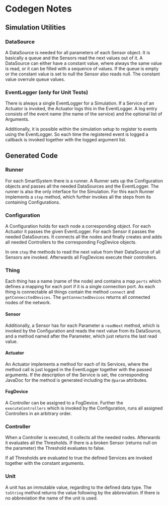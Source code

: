 # Codegen Notes

## Simulation Utilities

### DataSource
A DataSource is needed for all parameters of each Sensor object. It is basically a queue and the Sensors read the next values out of it. A DataSource can either have a constant value, where always the same value is read, or it can be filled with a sequence of values. If the queue is empty or the constant value is set to null the Sensor also reads null. The constant value overrule queue values.

### EventLogger (only for Unit Tests)
There is always a single EventLogger for a Simulation. If a Service of an Actuator is invoked, the Actuator logs this in the EventLogger. A log entry consists of the event name (the name of the service) and the optional list of Arguments.

Additionally, it is possible within the simulation setup to register to events using the EventLogger. So each time the registered event is logged a callback is invoked together with the logged argument list.

## Generated Code

### Runner
For each SmartSystem there is a runner. A Runner sets up the Configuration objects and passes all the needed DataSources and the EventLogger. The runner is also the only interface for the Simulation. For this each Runner implements a ``step`` method, which further invokes all the steps from its containing Configurations.

### Configuration
A Configuration holds for each node a corresponding object. For each Actuator it passes the given EventLogger. For each Sensor it passes the needed DataSources. It connects all the nodes and finally creates and adds all needed Controllers to the corresponding FogDevice objects.

In one ``step`` the methods to read the next value from their DataSource of all Sensors are invoked. Afterwards all FogDevices execute their controllers.

### Thing
Each thing has a name (name of the node) and contains a map ``ports`` which defines a mapping for each port if it is a single connection port. As each thing is connectable all things contain the method ``connect`` and ``getConnecctedDevices``. The ``getConnectedDevices`` returns all connected nodes of the network.

#### Sensor
Additionally, a Sensor has for each Parameter a ``readNext`` method, which is invoked by the Configuration and reads the next value from its DataSource, and a method named after the Parameter, which just returns the last read value.

#### Actuator
An Actuator implements a method for each of its Services, where the method call is just logged in the EventLogger together with the passed arguments. If the description of the Service is set, the corresponding JavaDoc for the method is generated including the ``@param`` attributes.

#### FogDevice
A Controller can be assigned to a FogDevice. Further the ``executeControllers`` which is invoked by the Configuration, runs all assigned Controllers in an arbitrary order.

### Controller
When a Controller is executed, it collects all the needed nodes. Afterwards it evaluates all the Thresholds. If there is a broken Sensor (returns null on the parameter) the Threshold evaluates to false.

If all Thresholds are evaluated to true the defined Services are invoked together with the constant arguments.

### Unit
A unit has an immutable value, regarding to the defined data type. The ``toString`` method returns the value following by the abbreviation. If there is no abbreviation the name of the unit is used. 

